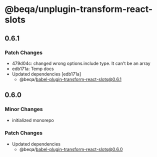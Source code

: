 # @beqa/unplugin-transform-react-slots

## 0.6.1

### Patch Changes

- 479d04c: changed wrong options.include type. It can't be an array
- edb171a: Temp docs
- Updated dependencies [edb171a]
  - @beqa/babel-plugin-transform-react-slots@0.6.1

## 0.6.0

### Minor Changes

- initialized monorepo

### Patch Changes

- Updated dependencies
  - @beqa/babel-plugin-transform-react-slots@0.6.0
